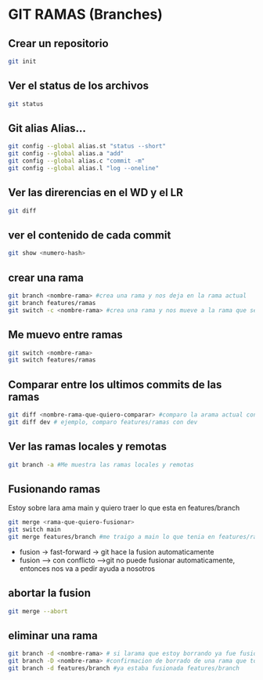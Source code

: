 # GIT RAMAS (Branches)

## Crear un repositorio

```sh
git init
```

## Ver el status de los archivos 

```sh
git status
```

## Git alias Alias...

```sh
git config --global alias.st "status --short"
git config --global alias.a "add"
git config --global alias.c "commit -m"
git config --global alias.l "log --oneline"
```
 
## Ver las direrencias en el WD y el LR

```sh
git diff
```

## ver el contenido de cada commit 
``` sh
git show <numero-hash>
```
## crear una rama

```sh
git branch <nombre-rama> #crea una rama y nos deja en la rama actual
git branch features/ramas
git switch -c <nombre-rama> #crea una rama y nos mueve a la rama que se creo
```

## Me muevo entre ramas
```sh
git switch <nombre-rama>
git switch features/ramas
```

## Comparar entre los ultimos commits de las ramas

```sh
git diff <nombre-rama-que-quiero-comparar> #comparo la arama actual contra la rama que indico
git diff dev # ejemplo, comparo features/ramas con dev
```
## Ver las ramas locales y remotas
```sh
git branch -a #Me muestra las ramas locales y remotas
```
## Fusionando ramas
Estoy sobre lara ama main y quiero traer lo que esta en features/branch
```sh
git merge <rama-que-quiero-fusionar>
git switch main
git merge features/branch #me traigo a main lo que tenia en features/ramas
```
* fusion -> fast-forward -> git hace la fusion automaticamente
* fusion --> con conflicto -->git no puede fusionar automaticamente, entonces nos va a pedir ayuda a nosotros

## abortar la fusion

```sh
git merge --abort
```

## eliminar una rama
```sh
git branch -d <nombre-rama> # si larama que estoy borrando ya fue fusionada me va a borrar la rama. (aca no genera un commit extra)
git branch -D <nombre-rama> #confirmacion de borrado de una rama que todavia no ha sido fusionada en el repositorio
git branch -d features/branch #ya estaba fusionada features/branch
```


